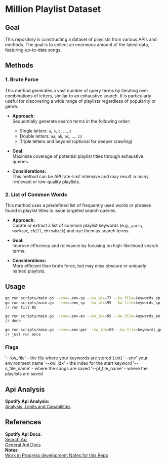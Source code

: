 # Million Playlist Dataset
## Goal
This repository is constructing a dataset of playlists from various APIs and methods. The goal is to collect an enormous amount of the latest data, featuring up-to-date songs.

## Methods
### 1. Brute Force
This method generates a vast number of query terms by iterating over combinations of letters, similar to an exhaustive search. It is particularly useful for discovering a wide range of playlists regardless of popularity or genre.

- **Approach:**  
  Sequentially generate search terms in the following order:
  - Single letters: `a`, `b`, `c`, ..., `z`
  - Double letters: `aa`, `ab`, `ac`, ..., `zz`
  - Triple letters and beyond (optional for deeper crawling)

- **Goal:**  
  Maximize coverage of potential playlist titles through exhaustive queries.

- **Considerations:**  
  This method can be API rate-limit intensive and may result in many irrelevant or low-quality playlists.

### 2. List of Common Words
This method uses a predefined list of frequently used words or phrases found in playlist titles to issue targeted search queries.

- **Approach:**  
  Curate or extract a list of common playlist keywords (e.g., `party`, `workout`, `chill`, `throwback`) and use them as search terms.

- **Goal:**  
  Improve efficiency and relevance by focusing on high-likelihood search terms.

- **Considerations:**  
  More efficient than brute force, but may miss obscure or uniquely named playlists.

## Usage
```sh
go run scripts/main.go --env=.env-sp --kw_idx=77 --kw_file=keywords_sp.txt --s_file_name=data/songs.csv --pl_file_name=data/playlists.csv
go run scripts/main.go --env=.env_sp --kw_idx=95 --kw_file=keywords_sp.txt --s_file_name=data/songs.csv --pl_file_name=data/playlists.csv
// run till 95
```
```sh
go run scripts/main.go --env=.env-en --kw_idx=99 --kw_file=keywords_en.txt --s_file_name=data/songs.csv --pl_file_name=data/playlists.csv
// done
```
```sh
go run scripts/main.go --env=.env-ger --kw_idx=69 --kw_file=keywords_ger.txt --s_file_name=data/songs.csv --pl_file_name=data/playlists.csv
// just run once
```
### Flags 
'--kw_file' - the file where your keywords are stored (.txt) 
'--env' your environment name 
'--kw_idx' - the index for the start keyword 
'--s_file_name' - where the songs are saved 
'--pl_file_name' - where the playlists are saved
## Api Analysis
**Spotify Api Analysis:** <br>
[Analysis, Limits and Capabilities](/docs/spotify_playlist_api.md)

## References
**Spotify Api Docs:** <br>
[Search Api](https://developer.spotify.com/documentation/web-api/reference/search) <br>
[General Api Docs](https://developer.spotify.com/documentation/web-api
) <br>
**Notes** <br>
[Work in Progress development Notes for this Repo](/docs/wip_notes.md)


